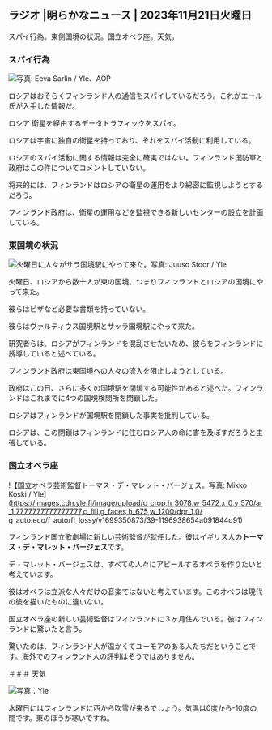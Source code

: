 ## ラジオ \|明らかなニュース \| 2023年11月21日火曜日

スパイ行為。東側国境の状況。国立オペラ座。天気。

### スパイ行為

![写真: Eeva Sarlin / Yle、AOP](https://images.cdn.yle.fi/image/upload/c_crop,h_562,w_1000,x_0,y_32/ar_1.7777777777777777,c_fill,g_faces,h_675,w_1200/dpr_1.0/q_auto:eco/f_auto/fl_lossy/v1700569701/39-1204215655ca2203557b)

ロシアはおそらくフィンランド人の通信をスパイしているだろう。これがエール氏が入手した情報だ。

ロシア 衛星を経由するデータトラフィックをスパイ。

ロシアは宇宙に独自の衛星を持っており、それをスパイ活動に利用している。

ロシアのスパイ活動に関する情報は完全に確実ではない。フィンランド国防軍と政府はこの件についてコメントしていない。

将来的には、フィンランドはロシアの衛星の運用をより綿密に監視しようとするだろう。

フィンランド政府は、衛星の運用などを監視できる新しいセンターの設立を計画している。

### 東国境の状況

![火曜日に人々がサラ国境駅にやって来た。写真: Juuso Stoor / Yle](https://images.cdn.yle.fi/image/upload/c_crop,h_2515,w_4470,x_0,y_0/ar_1.7777777777777777,c_fill,g_faces,h_675,w_1200/dpr_1.0/q_auto:eco/f_auto/fl_lossy/v1700575368/39-1203513655b5b4d432e9)

火曜日、ロシアから数十人が東の国境、つまりフィンランドとロシアの国境にやって来た。

彼らはビザなど必要な書類を持っていない。

彼らはヴァルティウス国境駅とサッラ国境駅にやって来た。

研究者らは、ロシアがフィンランドを混乱させたいため、彼らをフィンランドに誘導していると述べている。

フィンランド政府は東国境への人々の流入を阻止しようとしている。

政府はこの日、さらに多くの国境駅を閉鎖する可能性があると述べた。フィンランドはこれまでに4つの国境検問所を閉鎖した。

ロシアはフィンランドが国境駅を閉鎖した事実を批判している。

ロシアは、この閉鎖はフィンランドに住むロシア人の命に害を及ぼすだろうと主張している。

### 国立オペラ座

!【国立オペラ芸術監督トーマス・デ・マレット・バージェス。写真: Mikko Koski / Yle](https://images.cdn.yle.fi/image/upload/c_crop,h_3078,w_5472,x_0,y_570/ar_1.7777777777777777,c_fill,g_faces,h_675,w_1200/dpr_1.0/ q_auto:eco/f_auto/fl_lossy/v1699350873/39-1196938654a091844d91)

フィンランド国立歌劇場に新しい芸術監督が就任した。彼はイギリス人の**トーマス・デ・マレット・バージェス**です。

デ・マレット・バージェスは、すべての人々にアピールするオペラを作りたいと考えています。

彼はオペラは立派な人々だけの音楽ではないと考えています。このオペラは現代の彼を描いたものに違いない。

国立オペラ座の新しい芸術監督はフィンランドに３ヶ月住んでいる。彼はフィンランドに驚いたと言う。

驚いたのは、フィンランド人が温かくてユーモアのある人たちだということです。海外でのフィンランド人の評判はそうではありません。

＃＃＃ 天気

![写真：Yle](https://images.cdn.yle.fi/image/upload/c_crop,h_1080,w_1919,x_0,y_0/ar_1.7777777777777777,c_fill,g_faces,h_675,w_1200/dpr_1.0/q_auto:eco/f_auto/fl_lossy/v1700579363/39-1204521655cc80468754)

水曜日にはフィンランドに西から吹雪が来るでしょう。気温は0度から-10度の間です。東のほうが寒いですね。